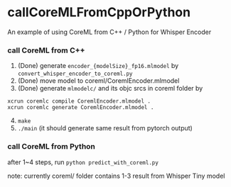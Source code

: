 # callCoreMLFromCppOrPython
An example of using CoreML from C++ / Python for Whisper Encoder

### call CoreML from C++ ###
1. (Done) generate ```encoder_{modelSize}_fp16.mlmodel``` by ```convert_whisper_encoder_to_coreml.py```
2. (Done) move model to coreml/CoremlEncoder.mlmodel
3. (Done) generate ```mlmodelc/``` and its objc srcs in coreml folder by
```
xcrun coremlc compile CoremlEncoder.mlmodel .
xcrun coremlc generate CoremlEncoder.mlmodel .
```
4. ```make```
5. ```./main``` (it should generate same result from pytorch output)

### call CoreML from Python ###
after 1~4 steps, run ```python predict_with_coreml.py```

note: currently coreml/ folder contains 1-3 result from Whisper Tiny model
